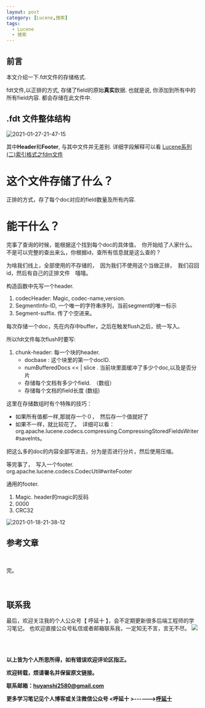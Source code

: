 ```yaml
---
layout: post
category: [Lucene,搜索]
tags:
  - Lucene
  - 搜索
---
```


## 前言

本文介绍一下.fdt文件的存储格式.

fdt文件,以正排的方式, 存储了field的原始**真实**数据. 也就是说, 你添加到所有中的所有field内容. 都会存储在此文件中.

## .fdt 文件整体结构

![2021-01-27-21-47-15](http://img.couplecoders.tech/2021-01-27-21-47-15.png)

其中**Header**和**Footer**, 与其中文件并无差别. 详细字段解释可以看 [Lucene系列(二)索引格式之fdm文件](http://huyan.couplecoders.tech/lucene/%E6%90%9C%E7%B4%A2/2020/12/27/lucene%E7%B3%BB%E5%88%97(%E4%BA%94)%E7%B4%A2%E5%BC%95%E6%A0%BC%E5%BC%8F%E4%B9%8Bfd%EF%BD%8D%E6%96%87%E4%BB%B6/)


 # 这个文件存储了什么？

 正排的方式，存了每个doc对应的field数量及所有内容.

 # 能干什么？

 完事了查询的时候，能根据这个找到每个doc的具体值，　你开始给了人家什么。不是可以完整的查出来么，你根据id，查所有信息就是这么查的？

 为啥我们线上，全部使用的不存储的，　因为我们不使用这个当做正排，　我们召回id，然后有自己的正排文件　嘻嘻。
 
 构造函数中先写一个header.

1. codecHeader: Magic, codec-name,version.
2. SegmentInfo-ID, 一个唯一的字符串序列，当前segment的唯一标示
3. Segment-suffix. 传了个空进来。

每次存储一个doc，先在内存中buffer，之后在触发flush之后，统一写入。

所以fdt文件每次flush时要写:

1. chunk-header: 每一个块的header. 
    * docbase : 这个块里的第一个docID.
    * numBufferedDocs << | slice . 当前块里面缓冲了多少个doc,以及是否分片
    * 存储每个文档有多少个field.　（数组）
    * 存储每个文档的field长度   (数组)

这里在存储数组时有个特殊的技巧：
* 如果所有值都一样,那就存一个０，　然后存一个值就好了
* 如果不一样，就比较花了。　详细可以看：org.apache.lucene.codecs.compressing.CompressingStoredFieldsWriter#saveInts。

把这么多的doc的内容全部写进去，分为是否进行分片，然后使用压缩。



等完事了，　写入一个footer. org.apache.lucene.codecs.CodecUtil#writeFooter


通用的footer. 　
1. Magic. header的magic的反码
2. 0000
3. CRC32





![2021-01-18-21-38-12](http://img.couplecoders.tech/2021-01-18-21-38-12.png)


## 参考文章


<br>


完。
<br>
<br>
<br>


## 联系我
最后，欢迎关注我的个人公众号【 呼延十 】，会不定期更新很多后端工程师的学习笔记。
也欢迎直接公众号私信或者邮箱联系我，一定知无不言，言无不尽。
![](http://img.couplecoders.tech/%E6%89%AB%E7%A0%81_%E6%90%9C%E7%B4%A2%E8%81%94%E5%90%88%E4%BC%A0%E6%92%AD%E6%A0%B7%E5%BC%8F-%E6%A0%87%E5%87%86%E8%89%B2%E7%89%88.png)


<br>
<br>




**以上皆为个人所思所得，如有错误欢迎评论区指正。**


**欢迎转载，烦请署名并保留原文链接。**


**联系邮箱：huyanshi2580@gmail.com**


**更多学习笔记见个人博客或关注微信公众号 &lt;呼延十 &gt;------><a href="{{ site.baseurl }}/">呼延十</a>**